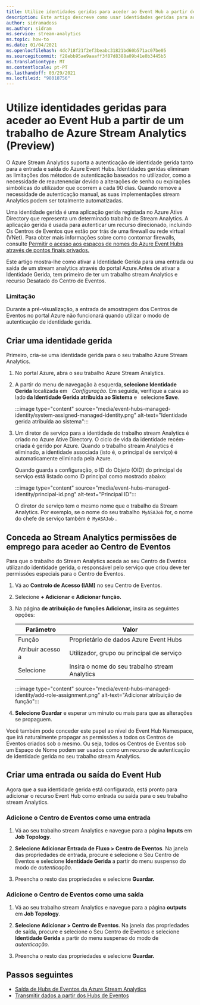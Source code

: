 ```yaml
---
title: Utilize identidades geridas para aceder ao Event Hub a partir de um trabalho de Azure Stream Analytics (Preview)
description: Este artigo descreve como usar identidades geridas para autenticar o seu trabalho Azure Stream Analytics para a entrada e saída do Azure Event Hubs.
author: sidramadoss
ms.author: sidram
ms.service: stream-analytics
ms.topic: how-to
ms.date: 01/04/2021
ms.openlocfilehash: 4dc718f21f2ef3beabc31821bd60b571ac07be05
ms.sourcegitcommit: f28ebb95ae9aaaff3f87d8388a09b41e0b3445b5
ms.translationtype: MT
ms.contentlocale: pt-PT
ms.lasthandoff: 03/29/2021
ms.locfileid: "98018756"
---
```

# <a name="use-managed-identities-to-access-event-hubfrom-an-azure-stream-analytics-job-preview"></a>Utilize identidades geridas para aceder ao Event Hub a partir de um trabalho de Azure Stream Analytics (Preview)

O Azure Stream Analytics suporta a autenticação de identidade gerida tanto para a entrada e saída do Azure Event Hubs. Identidades geridas eliminam as limitações dos métodos de autenticação baseados no utilizador, como a necessidade de reautenenciar devido a alterações de senha ou expirações simbólicas do utilizador que ocorrem a cada 90 dias. Quando remove a necessidade de autenticação manual, as suas implementações stream Analytics podem ser totalmente automatizadas.  

Uma identidade gerida é uma aplicação gerida registada no Azure Ative Directory que representa um determinado trabalho de Stream Analytics. A aplicação gerida é usada para autenticar um recurso direcionado, incluindo Os Centros de Eventos que estão por trás de uma firewall ou rede virtual (VNet). Para obter mais informações sobre como contornar firewalls, consulte [Permitir o acesso aos espaços de nomes do Azure Event Hubs através de pontos finais privados.](../event-hubs/private-link-service.md#trusted-microsoft-services)

Este artigo mostra-lhe como ativar a Identidade Gerida para uma entrada ou saída de um stream analytics através do portal Azure.Antes de ativar a Identidade Gerida, tem primeiro de ter um trabalho stream Analytics e recurso Desatado do Centro de Eventos.

### <a name="limitation"></a>Limitação
Durante a pré-visualização, a entrada de amostragem dos Centros de Eventos no portal Azure não funcionará quando utilizar o modo de autenticação de identidade gerida.

## <a name="create-a-managedidentity"></a>Criar uma identidade gerida  

Primeiro, cria-se uma identidade gerida para o seu trabalho Azure Stream Analytics.  

1. No portal Azure, abra o seu trabalho Azure Stream Analytics.  

1. A partir do menu de navegação à esquerda, **selecione Identidade Gerida** localizada em    *Configuração.* Em seguida, verifique a caixa ao lado **da Identidade Gerida atribuída ao Sistema** e   selecione **Save**.

   :::image type="content" source="media/event-hubs-managed-identity/system-assigned-managed-identity.png" alt-text="Identidade gerida atribuída ao sistema":::  

1. Um diretor de serviço para a identidade do trabalho stream Analytics é criado no Azure Ative Directory. O ciclo de vida da identidade recém-criada é gerido por Azure. Quando o trabalho stream Analytics é eliminado, a identidade associada (isto é, o principal de serviço) é automaticamente eliminada pela Azure.  

   Quando guarda a configuração, o ID do Objeto (OID) do principal de serviço está listado como iD principal como mostrado abaixo:  

   :::image type="content" source="media/event-hubs-managed-identity/principal-id.png" alt-text="Principal ID":::

   O diretor de serviço tem o mesmo nome que o trabalho da Stream Analytics. Por exemplo, se o nome do seu trabalho  `MyASAJob` for, o nome do chefe de serviço também é  `MyASAJob` .  

## <a name="grant-the-stream-analytics-job-permissionsto-access-the-event-hub"></a>Conceda ao Stream Analytics permissões de emprego para aceder ao Centro de Eventos

Para que o trabalho do Stream Analytics aceda ao seu Centro de Eventos utilizando identidade gerida, o responsável pelo serviço que criou deve ter permissões especiais para o Centro de Eventos.

1. Vá ao **Controlo de Acesso (IAM)** no seu Centro de Eventos.

1. Selecione **+ Adicionar** e **Adicionar função.**

1. Na página **de atribuição de funções Adicionar,** insira as seguintes opções:

   |Parâmetro|Valor|
   |---------|-----|
   |Função|Proprietário de dados Azure Event Hubs|
   |Atribuir acesso a|Utilizador, grupo ou principal de serviço|
   |Selecione|Insira o nome do seu trabalho stream Analytics|

   :::image type="content" source="media/event-hubs-managed-identity/add-role-assignment.png" alt-text="Adicionar atribuição de função":::

1. **Selecione Guardar** e esperar um minuto ou mais para que as alterações se propaguem.

Você também pode conceder este papel ao nível do Event Hub Namespace, que irá naturalmente propagar as permissões a todos os Centros de Eventos criados sob o mesmo. Ou seja, todos os Centros de Eventos sob um Espaço de Nome podem ser usados como um recurso de autenticação de identidade gerida no seu trabalho stream Analytics.

## <a name="create-anevent-hub-input-or-output"></a>Criar uma entrada ou saída do Event Hub  

Agora que a sua identidade gerida está configurada, está pronto para adicionar o recurso Event Hub como entrada ou saída para o seu trabalho stream Analytics.  

### <a name="add-the-event-hub-as-an-input"></a>Adicione o Centro de Eventos como uma entrada 

1. Vá ao seu trabalho stream Analytics e navegue para a página **Inputs** em **Job Topology**.

1. **Selecione Adicionar Entrada de Fluxo > Centro de Eventos**. Na janela das propriedades de entrada, procure e selecione o Seu Centro de Eventos e selecione **Identidade Gerida** a partir do menu suspenso do modo de *autenticação.*

1. Preencha o resto das propriedades e selecione **Guardar.**

### <a name="add-the-event-hub-as-an-output"></a>Adicione o Centro de Eventos como uma saída

1. Vá ao seu trabalho stream Analytics e navegue para a página **outputs** em **Job Topology**.

1. **Selecione Adicionar > Centro de Eventos**. Na janela das propriedades de saída, procure e selecione o Seu Centro de Eventos e selecione **Identidade Gerida** a partir do menu suspenso do modo de *autenticação.*

1. Preencha o resto das propriedades e selecione **Guardar.**

## <a name="next-steps"></a>Passos seguintes

* [Saída de Hubs de Eventos da Azure Stream Analytics](event-hubs-output.md)
* [Transmitir dados a partir dos Hubs de Eventos](stream-analytics-define-inputs.md#stream-data-from-event-hubs)
